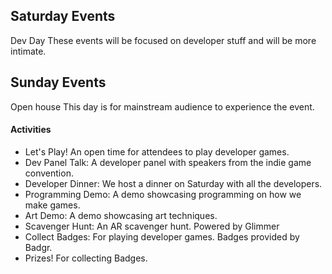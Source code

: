 ## Saturday Events
Dev Day
These events will be focused on developer stuff and will be more intimate.

## Sunday Events
Open house 
This day is for mainstream audience to experience the event.

#### Activities
- Let's Play! An open time for attendees to play developer games.
- Dev Panel Talk: A developer panel with speakers from the indie game convention.
- Developer Dinner: We host a dinner on Saturday with all the developers.
- Programming Demo: A demo showcasing programming on how we make games.
- Art Demo: A demo showcasing art techniques.
- Scavenger Hunt: An AR scavenger hunt. Powered by Glimmer
- Collect Badges: For playing developer games. Badges provided by Badgr.
- Prizes! For collecting Badges.
